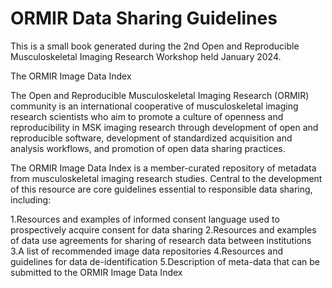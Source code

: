 # ORMIR Data Sharing Guidelines

This is a small book generated during the 2nd Open and Reproducible Musculoskeletal Imaging Research Workshop held January 2024.

The ORMIR Image Data Index

The Open and Reproducible Musculoskeletal Imaging Research (ORMIR) community is an international cooperative of musculoskeletal imaging research scientists who aim to promote a culture of openness and reproducibility in MSK imaging research through development of open and reproducible software, development of standardized acquisition and analysis workflows, and promotion of open data sharing practices.

The ORMIR Image Data Index is a member-curated repository of metadata from musculoskeletal imaging research studies. Central to the development of this resource are core guidelines essential to responsible data sharing, including:

1.Resources and examples of informed consent language used to prospectively acquire consent for data sharing
2.Resources and examples of data use agreements for sharing of research data between institutions
3.A list of recommended image data repositories
4.Resources and guidelines for data de-identification
5.Description of meta-data that can be submitted to the ORMIR Image Data Index


```{tableofcontents}
```
